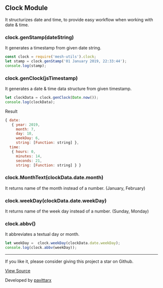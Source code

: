 ## Clock Module
It structurizes date and time, to provide easy workflow when working with date & time.

### clock.genStamp(dateString)

It generates a timestamp from given date string.  
```js
const clock = require('mesh-utils').clock;
let stamp = clock.genStamp('01 January 2019, 22:33:44');
console.log(stamp);
```

### clock.genClock(jsTimestamp)
It generates a date & time data structure from given timestamp. 

```js
let clockData = clock.genClock(Date.now());
console.log(clockData);
```
Result 
```js
{ date:
   { year: 2019,
     month: 7,
     day: 10,
     weekDay: 6,
     string: [Function: string] },
  time:
   { hours: 0, 
     minutes: 14, 
     seconds: 21, 
     string: [Function: string] } } 
```

### clock.MonthText(clockData.date.month)

It returns name of the month instead of a number. (January,  February)

### clock.weekDay(clockData.date.weekDay)

It returns name of the week day instead of a number. (Sunday, Monday) 

### clock.abbv()

It abbreviates a textual day or month. 

```js
let weekDay =  clock.weekDay(clockData.date.weekDay);
console.log(clock.abbv(weekDay));
```

---- 

If you like it, please consider giving this project a star on Github.

[View Source](https://github.com/pavittarx/trudge)  

Developed by [pavittarx](https://github.com/pavittarx)
